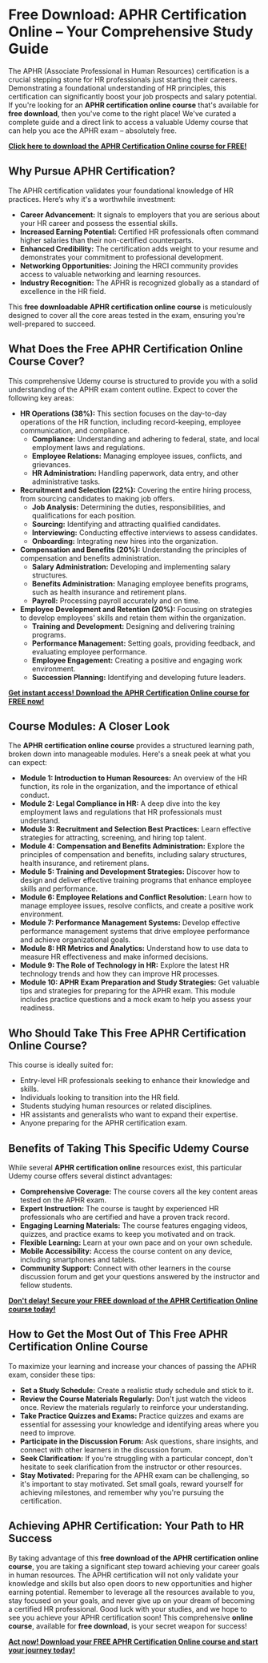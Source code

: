# Free Download: APHR Certification Online – Your Comprehensive Study Guide

The APHR (Associate Professional in Human Resources) certification is a crucial stepping stone for HR professionals just starting their careers. Demonstrating a foundational understanding of HR principles, this certification can significantly boost your job prospects and salary potential. If you're looking for an **APHR certification online course** that's available for **free download**, then you've come to the right place! We've curated a complete guide and a direct link to access a valuable Udemy course that can help you ace the APHR exam – absolutely free.

[**Click here to download the APHR Certification Online course for FREE!**](https://udemywork.com/aphr-certification-online)

## Why Pursue APHR Certification?

The APHR certification validates your foundational knowledge of HR practices. Here’s why it's a worthwhile investment:

*   **Career Advancement:** It signals to employers that you are serious about your HR career and possess the essential skills.
*   **Increased Earning Potential:** Certified HR professionals often command higher salaries than their non-certified counterparts.
*   **Enhanced Credibility:** The certification adds weight to your resume and demonstrates your commitment to professional development.
*   **Networking Opportunities:** Joining the HRCI community provides access to valuable networking and learning resources.
*   **Industry Recognition:** The APHR is recognized globally as a standard of excellence in the HR field.

This **free downloadable APHR certification online course** is meticulously designed to cover all the core areas tested in the exam, ensuring you're well-prepared to succeed.

## What Does the Free APHR Certification Online Course Cover?

This comprehensive Udemy course is structured to provide you with a solid understanding of the APHR exam content outline. Expect to cover the following key areas:

*   **HR Operations (38%):** This section focuses on the day-to-day operations of the HR function, including record-keeping, employee communication, and compliance.
    *   **Compliance:** Understanding and adhering to federal, state, and local employment laws and regulations.
    *   **Employee Relations:** Managing employee issues, conflicts, and grievances.
    *   **HR Administration:** Handling paperwork, data entry, and other administrative tasks.
*   **Recruitment and Selection (22%):** Covering the entire hiring process, from sourcing candidates to making job offers.
    *   **Job Analysis:** Determining the duties, responsibilities, and qualifications for each position.
    *   **Sourcing:** Identifying and attracting qualified candidates.
    *   **Interviewing:** Conducting effective interviews to assess candidates.
    *   **Onboarding:** Integrating new hires into the organization.
*   **Compensation and Benefits (20%):** Understanding the principles of compensation and benefits administration.
    *   **Salary Administration:** Developing and implementing salary structures.
    *   **Benefits Administration:** Managing employee benefits programs, such as health insurance and retirement plans.
    *   **Payroll:** Processing payroll accurately and on time.
*   **Employee Development and Retention (20%):** Focusing on strategies to develop employees' skills and retain them within the organization.
    *   **Training and Development:** Designing and delivering training programs.
    *   **Performance Management:** Setting goals, providing feedback, and evaluating employee performance.
    *   **Employee Engagement:** Creating a positive and engaging work environment.
    *   **Succession Planning:** Identifying and developing future leaders.

[**Get instant access! Download the APHR Certification Online course for FREE now!**](https://udemywork.com/aphr-certification-online)

## Course Modules: A Closer Look

The **APHR certification online course** provides a structured learning path, broken down into manageable modules. Here's a sneak peek at what you can expect:

*   **Module 1: Introduction to Human Resources:** An overview of the HR function, its role in the organization, and the importance of ethical conduct.
*   **Module 2: Legal Compliance in HR:** A deep dive into the key employment laws and regulations that HR professionals must understand.
*   **Module 3: Recruitment and Selection Best Practices:** Learn effective strategies for attracting, screening, and hiring top talent.
*   **Module 4: Compensation and Benefits Administration:** Explore the principles of compensation and benefits, including salary structures, health insurance, and retirement plans.
*   **Module 5: Training and Development Strategies:** Discover how to design and deliver effective training programs that enhance employee skills and performance.
*   **Module 6: Employee Relations and Conflict Resolution:** Learn how to manage employee issues, resolve conflicts, and create a positive work environment.
*   **Module 7: Performance Management Systems:** Develop effective performance management systems that drive employee performance and achieve organizational goals.
*   **Module 8: HR Metrics and Analytics:** Understand how to use data to measure HR effectiveness and make informed decisions.
*   **Module 9: The Role of Technology in HR:** Explore the latest HR technology trends and how they can improve HR processes.
*   **Module 10: APHR Exam Preparation and Study Strategies:** Get valuable tips and strategies for preparing for the APHR exam. This module includes practice questions and a mock exam to help you assess your readiness.

## Who Should Take This Free APHR Certification Online Course?

This course is ideally suited for:

*   Entry-level HR professionals seeking to enhance their knowledge and skills.
*   Individuals looking to transition into the HR field.
*   Students studying human resources or related disciplines.
*   HR assistants and generalists who want to expand their expertise.
*   Anyone preparing for the APHR certification exam.

## Benefits of Taking This Specific Udemy Course

While several **APHR certification online** resources exist, this particular Udemy course offers several distinct advantages:

*   **Comprehensive Coverage:** The course covers all the key content areas tested on the APHR exam.
*   **Expert Instruction:** The course is taught by experienced HR professionals who are certified and have a proven track record.
*   **Engaging Learning Materials:** The course features engaging videos, quizzes, and practice exams to keep you motivated and on track.
*   **Flexible Learning:** Learn at your own pace and on your own schedule.
*   **Mobile Accessibility:** Access the course content on any device, including smartphones and tablets.
*   **Community Support:** Connect with other learners in the course discussion forum and get your questions answered by the instructor and fellow students.

[**Don't delay! Secure your FREE download of the APHR Certification Online course today!**](https://udemywork.com/aphr-certification-online)

## How to Get the Most Out of This Free APHR Certification Online Course

To maximize your learning and increase your chances of passing the APHR exam, consider these tips:

*   **Set a Study Schedule:** Create a realistic study schedule and stick to it.
*   **Review the Course Materials Regularly:** Don't just watch the videos once. Review the materials regularly to reinforce your understanding.
*   **Take Practice Quizzes and Exams:** Practice quizzes and exams are essential for assessing your knowledge and identifying areas where you need to improve.
*   **Participate in the Discussion Forum:** Ask questions, share insights, and connect with other learners in the discussion forum.
*   **Seek Clarification:** If you're struggling with a particular concept, don't hesitate to seek clarification from the instructor or other resources.
*   **Stay Motivated:** Preparing for the APHR exam can be challenging, so it's important to stay motivated. Set small goals, reward yourself for achieving milestones, and remember why you're pursuing the certification.

## Achieving APHR Certification: Your Path to HR Success

By taking advantage of this **free download of the APHR certification online course**, you are taking a significant step toward achieving your career goals in human resources. The APHR certification will not only validate your knowledge and skills but also open doors to new opportunities and higher earning potential. Remember to leverage all the resources available to you, stay focused on your goals, and never give up on your dream of becoming a certified HR professional. Good luck with your studies, and we hope to see you achieve your APHR certification soon! This comprehensive **online course**, available for **free download**, is your secret weapon for success!

[**Act now! Download your FREE APHR Certification Online course and start your journey today!**](https://udemywork.com/aphr-certification-online)

